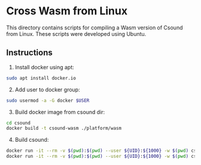 Cross Wasm from Linux
=====================

This directory contains scripts for compiling a Wasm version 
of Csound from Linux.  These scripts were developed using Ubuntu.

## Instructions

1. Install docker using apt:

```bash
sudo apt install docker.io
```

2. Add user to docker group:

```bash
sudo usermod -a -G docker $USER
```

3. Build docker image from csound dir:

```bash
cd csound
docker build -t csound-wasm ./platform/wasm
```

4. Build csound:

```bash
docker run -it --rm -v $(pwd):$(pwd) --user ${UID}:${1000} -w $(pwd) csound-wasm './platform/wasm/build_release.sh'
docker run -it --rm -v $(pwd):$(pwd) --user ${UID}:${1000} -w $(pwd) csound-wasm './platform/wasm/build_debug.sh'
```
